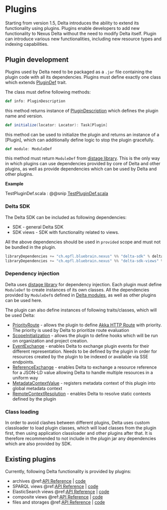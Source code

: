 # Plugins

Starting from version 1.5, Delta introduces the ability to extend its functionality using plugins. Plugins enable
developers to add new functionality to Nexus Delta without the need to modify Delta itself. Plugin can introduce various
new functionalities, including new resource types and indexing capabilities. 

## Plugin development

Plugins used by Delta need to be packaged as a `.jar` file containing the plugin code with all its dependencies.
Plugins must define exactly one class which extends [PluginDef](https://github.com/BlueBrain/nexus/blob/master/delta/sdk/src/main/scala/ch/epfl/bluebrain/nexus/delta/sdk/plugin/PluginDef.scala) trait.

The class must define following methods:

```scala
def info: PluginDescription
```
this method returns instance of [PluginDescription](https://github.com/BlueBrain/nexus/blob/master/delta/sdk/src/main/scala/ch/epfl/bluebrain/nexus/delta/sdk/model/ComponentDescription.scala#L50) which defines the plugin name and version.

```scala
def initialize(locator: Locator): Task[Plugin]
```
this method can be used to initialize the plugin and returns an instance of a [Plugin], which can additionally define logic
to stop the plugin gracefully.

```scala
def module: ModuleDef
```
this method must return `ModuleDef` from [distage library](https://izumi.7mind.io/distage/basics.html#quick-start).
This is the only way in which plugins can use dependencies provided by core of Delta and other plugins, as well as provide
dependencies which can be used by Delta and other plugins.

**Example**

TestPluginDef.scala
:   @@snip [TestPluginDef.scala](../../../../../../../delta/plugins/test-plugin/src/main/scala/ch/epfl/bluebrain/nexus/delta/testplugin/TestPluginDef.scala)

### Delta SDK

The Delta SDK can be included as following dependencies:

 - SDK - general Delta SDK 
 - SDK views - SDK with functionality related to views.


All the above dependencies should be used in `provided` scope and must not be bundled in the plugin.
```sbt
libraryDependencies += "ch.epfl.bluebrain.nexus" %% "delta-sdk" % deltaVersion % Provided
libraryDependencies += "ch.epfl.bluebrain.nexus" %% "delta-sdk-views" % deltaVersion % Provided
```

### Dependency injection

Delta uses [distage library](https://izumi.7mind.io/distage/basics.html#quick-start) for dependency injection.
Each plugin must define `ModuleDef` to create instances of its own classes.
All the dependencies provided by `ModuleDef`s defined in [Delta modules](https://github.com/BlueBrain/nexus/tree/master/delta/app/src/main/scala/ch/epfl/bluebrain/nexus/delta/wiring), 
as well as other plugins can be used here.

The plugin can also define instances of following traits/classes, which will be used Delta:

  - [PriorityRoute](https://github.com/BlueBrain/nexus/blob/master/delta/sdk/src/main/scala/ch/epfl/bluebrain/nexus/delta/sdk/PriorityRoute.scala) - allows the plugin to define [Akka HTTP Route](https://doc.akka.io/docs/akka-http/current/routing-dsl/index.html) with priority. The priority is used
    by Delta to prioritize route evaluation
  - [ScopeInitialization](https://github.com/BlueBrain/nexus/blob/master/delta/sdk/src/main/scala/ch/epfl/bluebrain/nexus/delta/sdk/ScopeInitialization.scala) - allows the plugin to define hooks which will be run on organization and project creation. 
  - [EventExchange](https://github.com/BlueBrain/nexus/blob/master/delta/sdk/src/main/scala/ch/epfl/bluebrain/nexus/delta/sdk/EventExchange.scala)  - enables Delta to exchange plugin events for their different representation. Needs to be defined by the plugin in order for resources created by the plugin to be indexed or available via SSE endpoints.
  - [ReferenceExchange](https://github.com/BlueBrain/nexus/blob/master/delta/sdk/src/main/scala/ch/epfl/bluebrain/nexus/delta/sdk/ReferenceExchange.scala) - enables Delta to exchange a resource reference for a JSON-LD value allowing Delta to handle multiple resources in a uniform way 
  - [MetadataContextValue](https://github.com/BlueBrain/nexus/blob/master/delta/sdk/src/main/scala/ch/epfl/bluebrain/nexus/delta/sdk/model/MetadataContextValue.scala) - registers metadata context of this plugin into global metadata context 
  - [RemoteContextResolution](https://github.com/BlueBrain/nexus/blob/master/delta/rdf/src/main/scala/ch/epfl/bluebrain/nexus/delta/rdf/jsonld/context/RemoteContextResolution.scala) - enables Delta to resolve static contexts defined by the plugin

### Class loading

In order to avoid clashes between different plugins, Delta uses custom classloader to load plugin classes,
which will load classes from the plugin first, then using application classloader and other plugins after that.
It is therefore recommended to not include in the plugin jar any dependencies which are also provided by SDK.

## Existing plugins

Currently, following Delta functionality is provided by plugins:

- archives @ref:[API Reference](../api/current/kg-archives-api.md) | [code](https://github.com/BlueBrain/nexus/tree/master/delta/plugins/archive/src)
- SPARQL views @ref:[API Reference](../api/current/views/sparql-view-api.md) | [code](https://github.com/BlueBrain/nexus/tree/master/delta/plugins/blazegraph/src)
- ElasticSearch views @ref:[API Reference](../api/current/views/elasticsearch-view-api.md) | [code](https://github.com/BlueBrain/nexus/tree/master/delta/plugins/elasticsearch/src)
- composite views @ref:[API Reference](../api/current/views/composite-view-api.md) | [code](https://github.com/BlueBrain/nexus/tree/master/delta/plugins/composite-views/src)
- files and storages @ref:[API Reference](../api/current/kg-files-api.md) | [code](https://github.com/BlueBrain/nexus/tree/master/delta/plugins/storage/src)







